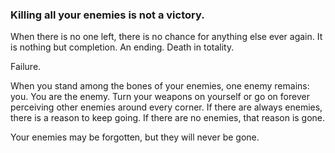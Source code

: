 ### Killing all your enemies is not a victory.

When there is no one left, there is no chance for anything else ever again. It is nothing but completion. An ending. Death in totality.

Failure. 

When you stand among the bones of your enemies, one enemy remains: you. You are the enemy. Turn your weapons on yourself or go on forever perceiving other enemies around every corner. If there are always enemies, there is a reason to keep going. If there are no enemies, that reason is gone.

Your enemies may be forgotten, but they will never be gone.